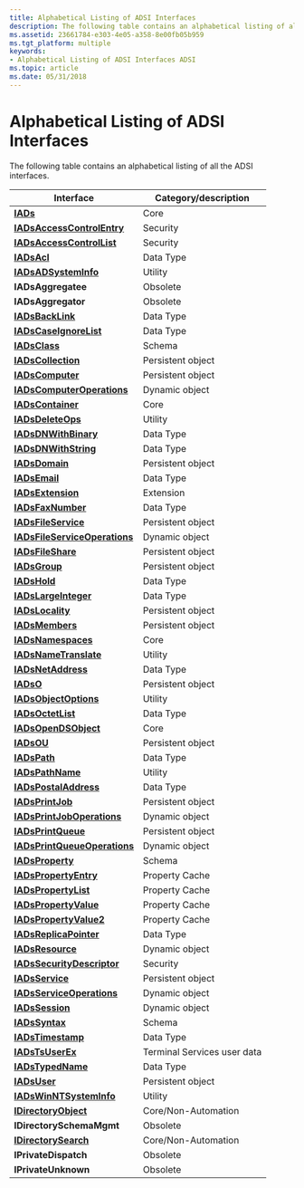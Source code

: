 ```yaml
---
title: Alphabetical Listing of ADSI Interfaces
description: The following table contains an alphabetical listing of all the ADSI interfaces.
ms.assetid: 23661784-e303-4e05-a358-8e00fb05b959
ms.tgt_platform: multiple
keywords:
- Alphabetical Listing of ADSI Interfaces ADSI
ms.topic: article
ms.date: 05/31/2018
---
```


# Alphabetical Listing of ADSI Interfaces

The following table contains an alphabetical listing of all the ADSI interfaces.



| Interface                                                      | Category/description        |
|----------------------------------------------------------------|-----------------------------|
| [**IADs**](/windows/desktop/api/Iads/nn-iads-iads)                                           | Core                        |
| [**IADsAccessControlEntry**](/windows/desktop/api/Iads/nn-iads-iadsaccesscontrolentry)       | Security                    |
| [**IADsAccessControlList**](/windows/desktop/api/Iads/nn-iads-iadsaccesscontrollist)         | Security                    |
| [**IADsAcl**](/windows/desktop/api/Iads/nn-iads-iadsacl)                                     | Data Type                   |
| [**IADsADSystemInfo**](/windows/desktop/api/Iads/nn-iads-iadsadsysteminfo)                   | Utility                     |
| **IADsAggregatee**                                             | Obsolete                    |
| **IADsAggregator**                                             | Obsolete                    |
| [**IADsBackLink**](/windows/desktop/api/Iads/nn-iads-iadsbacklink)                           | Data Type                   |
| [**IADsCaseIgnoreList**](/windows/desktop/api/Iads/nn-iads-iadscaseignorelist)               | Data Type                   |
| [**IADsClass**](/windows/desktop/api/Iads/nn-iads-iadsclass)                                 | Schema                      |
| [**IADsCollection**](/windows/desktop/api/Iads/nn-iads-iadscollection)                       | Persistent object           |
| [**IADsComputer**](/windows/desktop/api/Iads/nn-iads-iadscomputer)                           | Persistent object           |
| [**IADsComputerOperations**](/windows/desktop/api/Iads/nn-iads-iadscomputeroperations)       | Dynamic object              |
| [**IADsContainer**](/windows/desktop/api/Iads/nn-iads-iadscontainer)                         | Core                        |
| [**IADsDeleteOps**](/windows/desktop/api/Iads/nn-iads-iadsdeleteops)                         | Utility                     |
| [**IADsDNWithBinary**](/windows/desktop/api/Iads/nn-iads-iadsdnwithbinary)                   | Data Type                   |
| [**IADsDNWithString**](/windows/desktop/api/Iads/nn-iads-iadsdnwithstring)                   | Data Type                   |
| [**IADsDomain**](/windows/desktop/api/Iads/nn-iads-iadsdomain)                               | Persistent object           |
| [**IADsEmail**](/windows/desktop/api/Iads/nn-iads-iadsemail)                                 | Data Type                   |
| [**IADsExtension**](/windows/desktop/api/Iads/nn-iads-iadsextension)                         | Extension                   |
| [**IADsFaxNumber**](/windows/desktop/api/Iads/nn-iads-iadsfaxnumber)                         | Data Type                   |
| [**IADsFileService**](/windows/desktop/api/Iads/nn-iads-iadsfileservice)                     | Persistent object           |
| [**IADsFileServiceOperations**](/windows/desktop/api/Iads/nn-iads-iadsfileserviceoperations) | Dynamic object              |
| [**IADsFileShare**](/windows/desktop/api/Iads/nn-iads-iadsfileshare)                         | Persistent object           |
| [**IADsGroup**](/windows/desktop/api/Iads/nn-iads-iadsgroup)                                 | Persistent object           |
| [**IADsHold**](/windows/desktop/api/Iads/nn-iads-iadshold)                                   | Data Type                   |
| [**IADsLargeInteger**](/windows/desktop/api/Iads/nn-iads-iadslargeinteger)                   | Data Type                   |
| [**IADsLocality**](/windows/desktop/api/Iads/nn-iads-iadslocality)                           | Persistent object           |
| [**IADsMembers**](/windows/desktop/api/Iads/nn-iads-iadsmembers)                             | Persistent object           |
| [**IADsNamespaces**](/windows/desktop/api/Iads/nn-iads-iadsnamespaces)                       | Core                        |
| [**IADsNameTranslate**](/windows/desktop/api/Iads/nn-iads-iadsnametranslate)                 | Utility                     |
| [**IADsNetAddress**](/windows/desktop/api/Iads/nn-iads-iadsnetaddress)                       | Data Type                   |
| [**IADsO**](/windows/desktop/api/Iads/nn-iads-iadso)                                         | Persistent object           |
| [**IADsObjectOptions**](/windows/desktop/api/Iads/nn-iads-iadsobjectoptions)                 | Utility                     |
| [**IADsOctetList**](/windows/desktop/api/Iads/nn-iads-iadsoctetlist)                         | Data Type                   |
| [**IADsOpenDSObject**](/windows/desktop/api/Iads/nn-iads-iadsopendsobject)                   | Core                        |
| [**IADsOU**](/windows/desktop/api/Iads/nn-iads-iadsou)                                       | Persistent object           |
| [**IADsPath**](/windows/desktop/api/Iads/nn-iads-iadspath)                                   | Data Type                   |
| [**IADsPathName**](/windows/desktop/api/Iads/nn-iads-iadspathname)                           | Utility                     |
| [**IADsPostalAddress**](/windows/desktop/api/Iads/nn-iads-iadspostaladdress)                 | Data Type                   |
| [**IADsPrintJob**](/windows/desktop/api/Iads/nn-iads-iadsprintjob)                           | Persistent object           |
| [**IADsPrintJobOperations**](/windows/desktop/api/Iads/nn-iads-iadsprintjoboperations)       | Dynamic object              |
| [**IADsPrintQueue**](/windows/desktop/api/Iads/nn-iads-iadsprintqueue)                       | Persistent object           |
| [**IADsPrintQueueOperations**](/windows/desktop/api/Iads/nn-iads-iadsprintqueueoperations)   | Dynamic object              |
| [**IADsProperty**](/windows/desktop/api/Iads/nn-iads-iadsproperty)                           | Schema                      |
| [**IADsPropertyEntry**](/windows/desktop/api/Iads/nn-iads-iadspropertyentry)                 | Property Cache              |
| [**IADsPropertyList**](/windows/desktop/api/Iads/nn-iads-iadspropertylist)                   | Property Cache              |
| [**IADsPropertyValue**](/windows/desktop/api/Iads/nn-iads-iadspropertyvalue)                 | Property Cache              |
| [**IADsPropertyValue2**](/windows/desktop/api/Iads/nn-iads-iadspropertyvalue2)               | Property Cache              |
| [**IADsReplicaPointer**](/windows/desktop/api/Iads/nn-iads-iadsreplicapointer)               | Data Type                   |
| [**IADsResource**](/windows/desktop/api/Iads/nn-iads-iadsresource)                           | Dynamic object              |
| [**IADsSecurityDescriptor**](/windows/desktop/api/Iads/nn-iads-iadssecuritydescriptor)       | Security                    |
| [**IADsService**](/windows/desktop/api/Iads/nn-iads-iadsservice)                             | Persistent object           |
| [**IADsServiceOperations**](/windows/desktop/api/Iads/nn-iads-iadsserviceoperations)         | Dynamic object              |
| [**IADsSession**](/windows/desktop/api/Iads/nn-iads-iadssession)                             | Dynamic object              |
| [**IADsSyntax**](/windows/desktop/api/Iads/nn-iads-iadssyntax)                               | Schema                      |
| [**IADsTimestamp**](/windows/desktop/api/Iads/nn-iads-iadstimestamp)                         | Data Type                   |
| [**IADsTsUserEx**](https://msdn.microsoft.com/library/aa380823)                      | Terminal Services user data |
| [**IADsTypedName**](/windows/desktop/api/Iads/nn-iads-iadstypedname)                         | Data Type                   |
| [**IADsUser**](/windows/desktop/api/Iads/nn-iads-iadsuser)                                   | Persistent object           |
| [**IADsWinNTSystemInfo**](/windows/desktop/api/Iads/nn-iads-iadswinntsysteminfo)             | Utility                     |
| [**IDirectoryObject**](/windows/desktop/api/Iads/nn-iads-idirectoryobject)                   | Core/Non-Automation         |
| **IDirectorySchemaMgmt**                                       | Obsolete                    |
| [**IDirectorySearch**](/windows/desktop/api/Iads/nn-iads-idirectorysearch)                   | Core/Non-Automation         |
| **IPrivateDispatch**                                           | Obsolete                    |
| **IPrivateUnknown**                                            | Obsolete                    |



 

 

 





